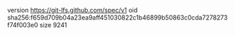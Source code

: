 version https://git-lfs.github.com/spec/v1
oid sha256:f659d709b04a23ea9aff451030822c1b46899b50863c0cda7278273f74f003e0
size 9241
